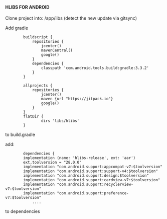 #### HLIBS FOR ANDROID ####

Clone project into: /app/libs (detect the new update via gitsync)

Add gradle			
```
        buildscript {
		    repositories {
		        jcenter()
		        mavenCentral()
		        google()
		    }
		    dependencies {
		        classpath 'com.android.tools.build:gradle:3.3.2'
		    }
		}

		allprojects {
		    repositories {
		        jcenter()
		        maven {url "https://jitpack.io"}
		        google()
		    }
		}
		flatDir {
        		dirs 'libs/hlibs'
        }

```
to build.gradle 

add:
```
		dependencies {
		implementation (name: 'hlibs-release', ext: 'aar')
		ext.toolversion = "28.0.0"
		implementation "com.android.support:appcompat-v7:$toolversion"
		implementation "com.android.support:support-v4:$toolversion"
		implementation "com.android.support:design:$toolversion"
		implementation "com.android.support:cardview-v7:$toolversion"
		implementation "com.android.support:recyclerview-v7:$toolversion"
		implementation "com.android.support:preference-v7:$toolversion"
			....
```
to dependencies